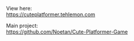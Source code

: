 View here:  
https://cuteplatformer.tehlemon.com

Main project:  
https://github.com/Noetan/Cute-Platformer-Game
